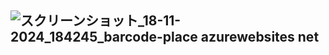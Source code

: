 ## ![スクリーンショット_18-11-2024_184245_barcode-place azurewebsites net](https://github.com/user-attachments/assets/468f2561-1c2f-4405-9feb-cdaeb5eb4934)
 ##
